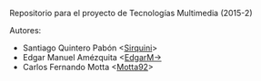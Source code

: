 Repositorio para el proyecto de Tecnologías Multimedia (2015-2)

Autores:
- Santiago Quintero Pabón <[Sirquini](https://github.com/Sirquini)>
- Edgar Manuel Amézquita <[EdgarM-](https://github.com/EdgarM-)>
- Carlos Fernando Motta <[Motta92](https://github.com/Motta92)>